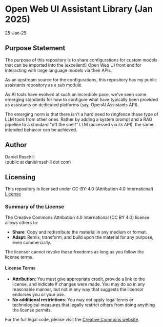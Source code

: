 #  Open Web UI Assistant Library (Jan 2025)

25-Jan-25

## Purpose Statement

The purpose of this repository is to share configurations for custom models that can be imported into the (excellent!) Open Web UI front end for interacting with large language models via their APIs.

As an upstream source for the configurations, this repository has my public assistants repository as a sub module. 

As AI tools have evolved at such an incredible pace, we've seen some emerging standards for how to configure what have typically been provided as assistants on dedicated platforms (say, OpenAI Assistants API).

The emerging norm is that there isn't a hard need to ringfence these type of LLM tools from other ones. Rather by adding a system prompt and a RAG pipeline to a standard "off the shelf" LLM (accessed via its API), the same intended behavior can be achieved. 


## Author

Daniel Rosehill  
(public at danielrosehill dot com)

## Licensing

This repository is licensed under CC-BY-4.0 (Attribution 4.0 International) 
[License](https://creativecommons.org/licenses/by/4.0/)

### Summary of the License
The Creative Commons Attribution 4.0 International (CC BY 4.0) license allows others to:
- **Share**: Copy and redistribute the material in any medium or format.
- **Adapt**: Remix, transform, and build upon the material for any purpose, even commercially.

The licensor cannot revoke these freedoms as long as you follow the license terms.

#### License Terms
- **Attribution**: You must give appropriate credit, provide a link to the license, and indicate if changes were made. You may do so in any reasonable manner, but not in any way that suggests the licensor endorses you or your use.
- **No additional restrictions**: You may not apply legal terms or technological measures that legally restrict others from doing anything the license permits.

For the full legal code, please visit the [Creative Commons website](https://creativecommons.org/licenses/by/4.0/legalcode).